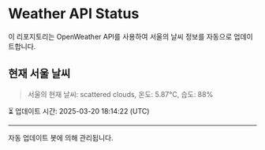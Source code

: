 
# Weather API Status

이 리포지토리는 OpenWeather API를 사용하여 서울의 날씨 정보를 자동으로 업데이트합니다.

## 현재 서울 날씨
> 서울의 현재 날씨: scattered clouds, 온도: 5.87°C, 습도: 88%

⏳ 업데이트 시간: 2025-03-20 18:14:22 (UTC)

---
자동 업데이트 봇에 의해 관리됩니다.
